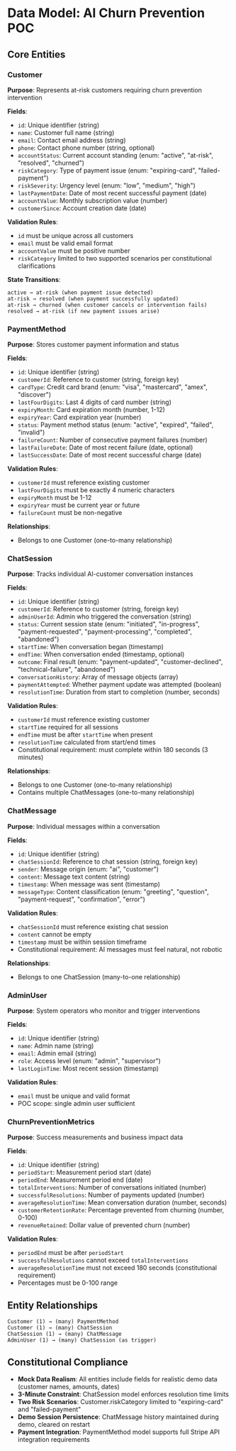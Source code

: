 # Data Model: AI Churn Prevention POC

## Core Entities

### Customer
**Purpose**: Represents at-risk customers requiring churn prevention intervention

**Fields**:
- `id`: Unique identifier (string)
- `name`: Customer full name (string)
- `email`: Contact email address (string)
- `phone`: Contact phone number (string, optional)
- `accountStatus`: Current account standing (enum: "active", "at-risk", "resolved", "churned")
- `riskCategory`: Type of payment issue (enum: "expiring-card", "failed-payment")
- `riskSeverity`: Urgency level (enum: "low", "medium", "high")
- `lastPaymentDate`: Date of most recent successful payment (date)
- `accountValue`: Monthly subscription value (number)
- `customerSince`: Account creation date (date)

**Validation Rules**:
- `id` must be unique across all customers
- `email` must be valid email format
- `accountValue` must be positive number
- `riskCategory` limited to two supported scenarios per constitutional clarifications

**State Transitions**:
```
active → at-risk (when payment issue detected)
at-risk → resolved (when payment successfully updated)
at-risk → churned (when customer cancels or intervention fails)
resolved → at-risk (if new payment issues arise)
```

### PaymentMethod
**Purpose**: Stores customer payment information and status

**Fields**:
- `id`: Unique identifier (string)
- `customerId`: Reference to customer (string, foreign key)
- `cardType`: Credit card brand (enum: "visa", "mastercard", "amex", "discover")
- `lastFourDigits`: Last 4 digits of card number (string)
- `expiryMonth`: Card expiration month (number, 1-12)
- `expiryYear`: Card expiration year (number)
- `status`: Payment method status (enum: "active", "expired", "failed", "invalid")
- `failureCount`: Number of consecutive payment failures (number)
- `lastFailureDate`: Date of most recent failure (date, optional)
- `lastSuccessDate`: Date of most recent successful charge (date)

**Validation Rules**:
- `customerId` must reference existing customer
- `lastFourDigits` must be exactly 4 numeric characters
- `expiryMonth` must be 1-12
- `expiryYear` must be current year or future
- `failureCount` must be non-negative

**Relationships**:
- Belongs to one Customer (one-to-many relationship)

### ChatSession
**Purpose**: Tracks individual AI-customer conversation instances

**Fields**:
- `id`: Unique identifier (string)
- `customerId`: Reference to customer (string, foreign key)
- `adminUserId`: Admin who triggered the conversation (string)
- `status`: Current session state (enum: "initiated", "in-progress", "payment-requested", "payment-processing", "completed", "abandoned")
- `startTime`: When conversation began (timestamp)
- `endTime`: When conversation ended (timestamp, optional)
- `outcome`: Final result (enum: "payment-updated", "customer-declined", "technical-failure", "abandoned")
- `conversationHistory`: Array of message objects (array)
- `paymentAttempted`: Whether payment update was attempted (boolean)
- `resolutionTime`: Duration from start to completion (number, seconds)

**Validation Rules**:
- `customerId` must reference existing customer
- `startTime` required for all sessions
- `endTime` must be after `startTime` when present
- `resolutionTime` calculated from start/end times
- Constitutional requirement: must complete within 180 seconds (3 minutes)

**Relationships**:
- Belongs to one Customer (one-to-many relationship)
- Contains multiple ChatMessages (one-to-many relationship)

### ChatMessage
**Purpose**: Individual messages within a conversation

**Fields**:
- `id`: Unique identifier (string)
- `chatSessionId`: Reference to chat session (string, foreign key)
- `sender`: Message origin (enum: "ai", "customer")
- `content`: Message text content (string)
- `timestamp`: When message was sent (timestamp)
- `messageType`: Content classification (enum: "greeting", "question", "payment-request", "confirmation", "error")

**Validation Rules**:
- `chatSessionId` must reference existing chat session
- `content` cannot be empty
- `timestamp` must be within session timeframe
- Constitutional requirement: AI messages must feel natural, not robotic

**Relationships**:
- Belongs to one ChatSession (many-to-one relationship)

### AdminUser
**Purpose**: System operators who monitor and trigger interventions

**Fields**:
- `id`: Unique identifier (string)
- `name`: Admin name (string)
- `email`: Admin email (string)
- `role`: Access level (enum: "admin", "supervisor")
- `lastLoginTime`: Most recent session (timestamp)

**Validation Rules**:
- `email` must be unique and valid format
- POC scope: single admin user sufficient

### ChurnPreventionMetrics
**Purpose**: Success measurements and business impact data

**Fields**:
- `id`: Unique identifier (string)
- `periodStart`: Measurement period start (date)
- `periodEnd`: Measurement period end (date)
- `totalInterventions`: Number of conversations initiated (number)
- `successfulResolutions`: Number of payments updated (number)
- `averageResolutionTime`: Mean conversation duration (number, seconds)
- `customerRetentionRate`: Percentage prevented from churning (number, 0-100)
- `revenueRetained`: Dollar value of prevented churn (number)

**Validation Rules**:
- `periodEnd` must be after `periodStart`
- `successfulResolutions` cannot exceed `totalInterventions`
- `averageResolutionTime` must not exceed 180 seconds (constitutional requirement)
- Percentages must be 0-100 range

## Entity Relationships

```
Customer (1) → (many) PaymentMethod
Customer (1) → (many) ChatSession
ChatSession (1) → (many) ChatMessage
AdminUser (1) → (many) ChatSession (as trigger)
```

## Constitutional Compliance

- **Mock Data Realism**: All entities include fields for realistic demo data (customer names, amounts, dates)
- **3-Minute Constraint**: ChatSession model enforces resolution time limits
- **Two Risk Scenarios**: Customer.riskCategory limited to "expiring-card" and "failed-payment"
- **Demo Session Persistence**: ChatMessage history maintained during demo, cleared on restart
- **Payment Integration**: PaymentMethod model supports full Stripe API integration requirements